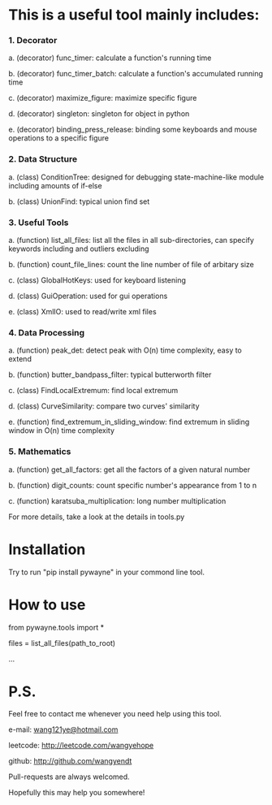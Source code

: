# This is a useful tool mainly includes:

### 1. Decorator
a. (decorator) func_timer: calculate a function's running time

b. (decorator) func_timer_batch: calculate a function's accumulated running time

c. (decorator) maximize_figure: maximize specific figure

d. (decorator) singleton: singleton for object in python

e. (decorator) binding_press_release: binding some keyboards and mouse operations to a specific figure

### 2. Data Structure
a. (class) ConditionTree: designed for debugging state-machine-like module including amounts of if-else

b. (class) UnionFind: typical union find set

### 3. Useful Tools
a. (function) list_all_files: list all the files in all sub-directories, can specify keywords including and outliers excluding

b. (function) count_file_lines: count the line number of file of arbitary size

c. (class) GlobalHotKeys: used for keyboard listening

d. (class) GuiOperation: used for gui operations

e. (class) XmlIO: used to read/write xml files

### 4. Data Processing
a. (function) peak_det: detect peak with O(n) time complexity, easy to extend

b. (function) butter_bandpass_filter: typical butterworth filter

c. (class) FindLocalExtremum: find local extremum

d. (class) CurveSimilarity: compare two curves' similarity

e. (function) find_extremum_in_sliding_window: find extremum in sliding window in O(n) time complexity

### 5. Mathematics

a. (function) get_all_factors: get all the factors of a given natural number

b. (function) digit_counts: count specific number's appearance from 1 to n

c. (function) karatsuba_multiplication: long number multiplication


For more details, take a look at the details in tools.py

# Installation
Try to run "pip install pywayne" in your commond line tool.

# How to use
from pywayne.tools import *

files = list_all_files(path_to_root)

...

# P.S.
Feel free to contact me whenever you need help using this tool.

e-mail: wang121ye@hotmail.com

leetcode: http://leetcode.com/wangyehope

github: http://github.com/wangyendt

Pull-requests are always welcomed.

Hopefully this may help you somewhere!
